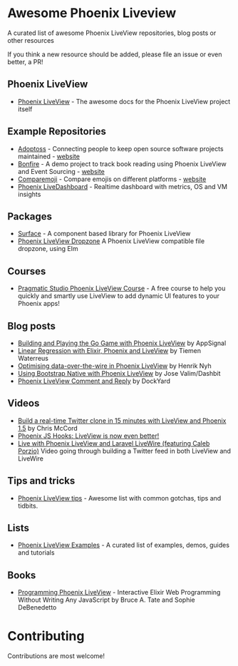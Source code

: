 # Awesome Phoenix Liveview

A curated list of awesome Phoenix LiveView repositories, blog posts or other resources

If you think a new resource should be added, please file an issue or even better, a PR!

## Phoenix LiveView

- [Phoenix LiveView](https://hexdocs.pm/phoenix_live_view/Phoenix.LiveView.html) - The awesome docs for the Phoenix LiveView project itself

## Example Repositories

- [Adoptoss](https://github.com/adoptoposs/adoptoposs) - Connecting people to keep
  open source software projects maintained - [website](https://adoptoposs.org/)
- [Bonfire](https://github.com/qhwa/bonfire) - A demo project to track book reading using Phoenix LiveView and Event Sourcing - [website](https://bonfire.ooo/)
- [Comparemoji](https://github.com/maxvw/comparemoji.com) - Compare emojis on different platforms - [website](https://comparemoji.com)
- [Phoenix LiveDashboard](https://github.com/phoenixframework/phoenix_live_dashboard/) - Realtime dashboard with metrics, OS and VM insights

## Packages

- [Surface](https://hex.pm/packages/surface) - A component based library for Phoenix LiveView
- [Phoenix LiveView Dropzone](https://hex.pm/packages/phoenix_live_view_dropzone) A Phoenix LiveView compatible file dropzone, using Elm

## Courses

- [Pragmatic Studio Phoenix LiveView Course](https://pragmaticstudio.com/phoenix-liveview) - A free course to help you quickly and smartly use LiveView to add dynamic UI features to your Phoenix apps!

## Blog posts

- [Building and Playing the Go Game with Phoenix LiveView](https://blog.appsignal.com/2019/06/18/elixir-alchemy-building-go-with-phoenix-live-view.html) by AppSignal
- [Linear Regression with Elixir, Phoenix and LiveView](https://tiemenwaterreus.com/posts/linear-regression-elixir-phoenix-liveview-i/) by Tiemen Waterreus
- [Optimising data-over-the-wire in Phoenix LiveView](https://thepugautomatic.com/2020/07/optimising-data-over-the-wire-in-phoenix-liveview/) by Henrik Nyh
- [Using Bootstrap Native with Phoenix LiveView](https://dashbit.co/blog/using-bootstrap-native-with-live-view) by Jose Valim/Dashbit
- [Phoenix LiveView Comment and Reply](https://dockyard.com/blog/2019/11/25/phoenix-liveview-comment-and-reply) by DockYard


## Videos

- [Build a real-time Twitter clone in 15 minutes with LiveView and Phoenix 1.5](https://www.youtube.com/watch?v=MZvmYaFkNJI) by Chris McCord
- [Phoenix JS Hooks: LiveView is now even better!](https://www.youtube.com/watch?v=shoLKuEUQIU)
- [Live with Phoenix LiveView and Laravel LiveWire (featuring Caleb Porzio)](https://www.youtube.com/watch?v=0iNCrQASviQ) Video going through building a Twitter feed in both LiveView and LiveWire

## Tips and tricks

- [Phoenix LiveView tips](https://github.com/nshoes/phoenix-live-view-tips) - Awesome list with common gotchas, tips and tidbits.

## Lists

- [Phoenix LiveView Examples](https://tefter.io/zorbash/lists/phoenix-liveview-examples) - A curated list of examples, demos, guides and tutorials

## Books

- [Programming Phoenix LiveView](https://pragprog.com/titles/liveview/programming-phoenix-liveview/) - Interactive Elixir Web Programming Without Writing Any JavaScript by Bruce A. Tate and Sophie DeBenedetto

# Contributing

Contributions are most welcome!
